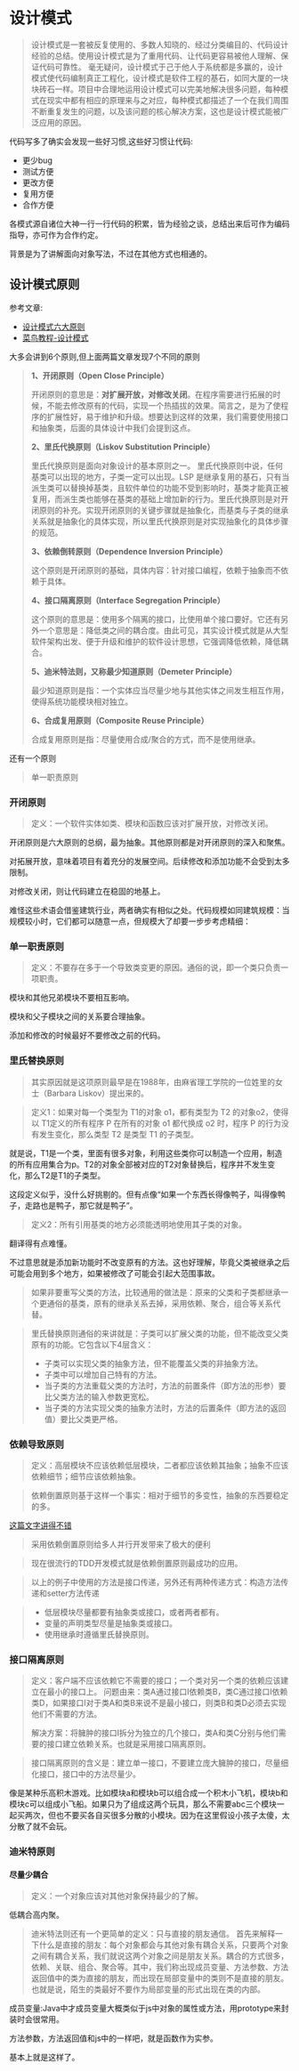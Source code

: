 # 设计模式

> 设计模式是一套被反复使用的、多数人知晓的、经过分类编目的、代码设计经验的总结。使用设计模式是为了重用代码、让代码更容易被他人理解、保证代码可靠性。 毫无疑问，设计模式于己于他人于系统都是多赢的，设计模式使代码编制真正工程化，设计模式是软件工程的基石，如同大厦的一块块砖石一样。项目中合理地运用设计模式可以完美地解决很多问题，每种模式在现实中都有相应的原理来与之对应，每种模式都描述了一个在我们周围不断重复发生的问题，以及该问题的核心解决方案，这也是设计模式能被广泛应用的原因。 

代码写多了确实会发现一些好习惯,这些好习惯让代码:

- 更少bug
- 测试方便
- 更改方便
- 复用方便
- 合作方便

各模式源自诸位大神一行一行代码的积累，皆为经验之谈，总结出来后可作为编码指导，亦可作为合作约定。

背景是为了讲解面向对象写法，不过在其他方式也相通的。

## 设计模式原则

参考文章:

- [设计模式六大原则 ](http://www.uml.org.cn/sjms/201211023.asp#2)
- [菜鸟教程-设计模式](http://www.runoob.com/design-pattern/design-pattern-intro.html)

大多会讲到6个原则,但上面两篇文章发现7个不同的原则

> **1、开闭原则（Open Close Principle）**
>
> 开闭原则的意思是：**对扩展开放，对修改关闭**。在程序需要进行拓展的时候，不能去修改原有的代码，实现一个热插拔的效果。简言之，是为了使程序的扩展性好，易于维护和升级。想要达到这样的效果，我们需要使用接口和抽象类，后面的具体设计中我们会提到这点。
>
> **2、里氏代换原则（Liskov Substitution Principle）**
>
> 里氏代换原则是面向对象设计的基本原则之一。 里氏代换原则中说，任何基类可以出现的地方，子类一定可以出现。LSP 是继承复用的基石，只有当派生类可以替换掉基类，且软件单位的功能不受到影响时，基类才能真正被复用，而派生类也能够在基类的基础上增加新的行为。里氏代换原则是对开闭原则的补充。实现开闭原则的关键步骤就是抽象化，而基类与子类的继承关系就是抽象化的具体实现，所以里氏代换原则是对实现抽象化的具体步骤的规范。
>
> **3、依赖倒转原则（Dependence Inversion Principle）**
>
> 这个原则是开闭原则的基础，具体内容：针对接口编程，依赖于抽象而不依赖于具体。
>
> **4、接口隔离原则（Interface Segregation Principle）**
>
> 这个原则的意思是：使用多个隔离的接口，比使用单个接口要好。它还有另外一个意思是：降低类之间的耦合度。由此可见，其实设计模式就是从大型软件架构出发、便于升级和维护的软件设计思想，它强调降低依赖，降低耦合。
>
> **5、迪米特法则，又称最少知道原则（Demeter Principle）**
>
> 最少知道原则是指：一个实体应当尽量少地与其他实体之间发生相互作用，使得系统功能模块相对独立。
>
> **6、合成复用原则（Composite Reuse Principle）**
>
> 合成复用原则是指：尽量使用合成/聚合的方式，而不是使用继承。

还有一个原则

> 单一职责原则

### 开闭原则

> 定义：一个软件实体如类、模块和函数应该对扩展开放，对修改关闭。

开闭原则是六大原则的总纲，最为抽象。其他原则都是对开闭原则的深入和聚焦。

对拓展开放，意味着项目有着充分的发展空间。后续修改和添加功能不会受到太多限制。

对修改关闭，则让代码建立在稳固的地基上。

难怪这些术语会借鉴建筑行业，两者确实有相似之处。代码规模如同建筑规模：当规模较小时，它们都可以随意一点，但规模大了却要一步步考虑精细：

### 单一职责原则

> 定义：不要存在多于一个导致类变更的原因。通俗的说，即一个类只负责一项职责。  

模块和其他兄弟模块不要相互影响。

模块和父子模块之间的关系要合理抽象。

添加和修改的时候最好不要修改之前的代码。

### 里氏替换原则 

> 其实原因就是这项原则最早是在1988年，由麻省理工学院的一位姓里的女士（Barbara Liskov）提出来的。 

> 定义1：如果对每一个类型为 T1的对象 o1，都有类型为 T2 的对象o2，使得以 T1定义的所有程序 P 在所有的对象 o1 都代换成 o2 时，程序 P 的行为没有发生变化，那么类型 T2 是类型 T1 的子类型。

就是说，T1是一个类，里面有很多对象，利用这些类你可以制造一个应用，制造的所有应用集合为p。T2的对象全部被对应的T2对象替换后，程序并不发生变化，那么T2是T1的子类型。

这段定义似乎，没什么好挑剔的。但有点像“如果一个东西长得像鸭子，叫得像鸭子，走路也是鸭子，那它就是鸭子”。

> 定义2：所有引用基类的地方必须能透明地使用其子类的对象。 

翻译得有点难懂。

不过意思就是添加新功能时不改变原有的方法。这也好理解，毕竟父类被继承之后可能会用到多个地方，如果被修改了可能会引起大范围事故。

> 如果非要重写父类的方法，比较通用的做法是：原来的父类和子类都继承一个更通俗的基类，原有的继承关系去掉，采用依赖、聚合，组合等关系代替。 

> 里氏替换原则通俗的来讲就是：子类可以扩展父类的功能，但不能改变父类原有的功能。它包含以下4层含义：
>
> - 子类可以实现父类的抽象方法，但不能覆盖父类的非抽象方法。
> - 子类中可以增加自己特有的方法。
> - 当子类的方法重载父类的方法时，方法的前置条件（即方法的形参）要比父类方法的输入参数更宽松。
> - 当子类的方法实现父类的抽象方法时，方法的后置条件（即方法的返回值）要比父类更严格。

### 依赖导致原则

> 定义：高层模块不应该依赖低层模块，二者都应该依赖其抽象；抽象不应该依赖细节；细节应该依赖抽象。 

> 依赖倒置原则基于这样一个事实：相对于细节的多变性，抽象的东西要稳定的多。 

[这篇文字讲得不错](http://mp.weixin.qq.com/s?__biz=MzA5NzkwNDk3MQ==&mid=2650588872&idx=1&sn=db86390b56263c1860e4dcf978971964&chksm=8891d6ecbfe65ffaf49377a70e1d5889dd367e1d4fc883351692820689aba9f611ba5441fc0f&mpshare=1&scene=1&srcid=#rd)

> 采用依赖倒置原则给多人并行开发带来了极大的便利

> 现在很流行的TDD开发模式就是依赖倒置原则最成功的应用。 

> 以上的例子中使用的方法是接口传递，另外还有两种传递方式：构造方法传递和setter方法传递 

> - 低层模块尽量都要有抽象类或接口，或者两者都有。
> - 变量的声明类型尽量是抽象类或接口。
> - 使用继承时遵循里氏替换原则。

### 接口隔离原则

> 定义：客户端不应该依赖它不需要的接口；一个类对另一个类的依赖应该建立在最小的接口上。 
> 问题由来：类A通过接口I依赖类B，类C通过接口I依赖类D，如果接口I对于类A和类B来说不是最小接口，则类B和类D必须去实现他们不需要的方法。
>
> 解决方案：将臃肿的接口I拆分为独立的几个接口，类A和类C分别与他们需要的接口建立依赖关系。也就是采用接口隔离原则。

> 接口隔离原则的含义是：建立单一接口，不要建立庞大臃肿的接口，尽量细化接口，接口中的方法尽量少。 

像是某种乐高积木游戏。比如模块a和模块b可以组合成一个积木小飞机，模块b和模块c可以组成小飞船。如果只为了组成这两个玩具，那么不需要abc三个模块一起买两次，但也不要买各自买很多分散的小模块。因为在这里假设小孩子太傻，太分散了就不会玩。

### 迪米特原则

#### 尽量少耦合

> 定义：一个对象应该对其他对象保持最少的了解。 

低耦合高内聚。

> 迪米特法则还有一个更简单的定义：只与直接的朋友通信。 首先来解释一下什么是直接的朋友：每个对象都会与其他对象有耦合关系，只要两个对象之间有耦合关系，我们就说这两个对象之间是朋友关系。耦合的方式很多，依赖、关联、组合、聚合等。其中，我们称出现成员变量、方法参数、方法返回值中的类为直接的朋友，而出现在局部变量中的类则不是直接的朋友。也就是说，陌生的类最好不要作为局部变量的形式出现在类的内部。 

成员变量:Java中才成员变量大概类似于js中对象的属性或方法，用prototype来封装时会很常用。

方法参数，方法返回值和js中的一样吧，就是函数作为实参。



基本上就是这样了。